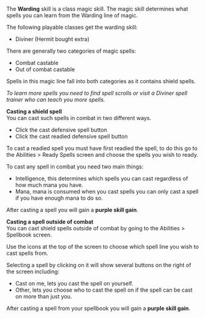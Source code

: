 ---
---
The **Warding** skill is a class magic skill. The magic skill determines what spells you can learn from the Warding line of magic.

The following playable classes get the warding skill:

*   Diviner (Hermit bought extra)

There are generally two categories of magic spells:

*   Combat castable
*   Out of combat castable

Spells in this magic line fall into both categories as it contains shield spells.

_To learn more spells you need to find spell scrolls or visit a Diviner spell trainer who can teach you more spells._  

**Casting a shield spell**  
You can cast such spells in combat in two different ways.

*   Click the cast defensive spell button
*   Click the cast readied defensive spell button

To cast a readied spell you must have first readied the spell, to do this go to the Abilities > Ready Spells screen and choose the spells you wish to ready.

To cast any spell in combat you need two main things:

*   Intelligence, this determines which spells you can cast regardless of how much mana you have.
*   Mana, mana is consumed when you cast spells you can only cast a spell if you have enough mana to do so.

After casting a spell you will gain a **purple skill gain**.

**Casting a spell outside of combat**  
You can cast shield spells outside of combat by going to the Abilities > Spellbook screen.

Use the icons at the top of the screen to choose which spell line you wish to cast spells from. 

Selecting a spell by clicking on it will show several buttons on the right of the screen including:

*   Cast on me, lets you cast the spell on yourself.
*   Other, lets you choose who to cast the spell on if the spell can be cast on more than just you.

After casting a spell from your spellbook you will gain a **purple skill gain**.